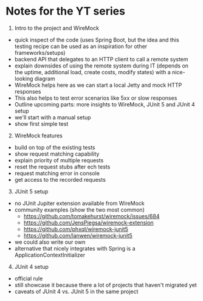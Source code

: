 # Notes for the YT series

1. Intro to the project and WireMock

- quick inspect of the code (uses Spring Boot, but the idea and this testing recipe can be used as an inspiration for other frameworks/setups)
- backend API that delegates to an HTTP client to call a remote system
- explain downsides of using the remote system during IT (depends on the uptime, additional load, create costs, modify states) with a nice-looking diagram
- WireMock helps here as we can start a local Jetty and mock HTTP responses
- This also helps to test error scenarios like 5xx or slow responses
- Outline upcoming parts: more insights to WireMock, JUnit 5 and JUnit 4 setup
- we'll start with a manual setup
- show first simple test


2. WireMock features

- build on top of the existing tests
- show request matching capability
- explain priority of multiple requests
- reset the request stubs after ech tests
- request matching error in console
- get access to the recorded requests

3. JUnit 5 setup

- no JUnit Jupiter extension available from WireMock
- community examples (show the two most common)
  - https://github.com/tomakehurst/wiremock/issues/684
  - https://github.com/JensPiegsa/wiremock-extension
  - https://github.com/phxql/wiremock-junit5
  - https://github.com/lanwen/wiremock-junit5
- we could also write our own
- alternative that nicely integrates with Spring is a ApplicationContextInitializer

4. JUnit 4 setup

- official rule
- still showcase it because there a lot of projects that haven't migrated yet
- caveats of JUnit 4 vs. JUnit 5 in the same project
